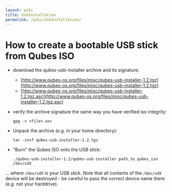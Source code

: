 ```yaml
---
layout: wiki
title: UsbInstallation
permalink: /wiki/UsbInstallation/
---
```


How to create a bootable USB stick from Qubes ISO
=================================================

-   download the qubes-usb-installer archive and its signature:
    -   [​http://www.qubes-os.org/files/misc/qubes-usb-installer-1.2.tgz](http://www.qubes-os.org/files/misc/qubes-usb-installer-1.2.tgz)
    -   [​http://www.qubes-os.org/files/misc/qubes-usb-installer-1.2.tgz.asc](http://www.qubes-os.org/files/misc/qubes-usb-installer-1.2.tgz.asc)

-   verify the archive signature the same way you have verified iso integrity:

    ``` {.wiki}
    gpg -v <file>.asc
    ```

-   Unpack the archive (e.g. in your home directory):

    ``` {.wiki}
    tar -zxvf qubes-usb-installer-1.2.tgz
    ```

-   "Burn" the Qubes ISO onto the USB stick:

    ``` {.wiki}
    ./qubes-usb-installer-1.2/qubes-usb-installer path_to_qubes_iso /dev/sdX
    ```

... where ```/dev/sdX``` is your USB stick. Note that all contents of the ```/dev/sdX``` device will be destroyed - be careful to pass the correct device name there (e.g. not your harddrive).
